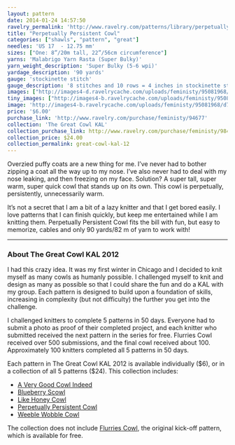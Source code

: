 ```yaml
---
layout: pattern
date: 2014-01-24 14:57:50
ravelry_permalink: 'http://www.ravelry.com/patterns/library/perpetually-persistent-cowl'
title: "Perpetually Persistent Cowl"
categories: ["shawls", "pattern", "great"]
needles: 'US 17  - 12.75 mm'
sizes: ["One: 8”/20m tall, 22”/56cm circumference"]
yarns: 'Malabrigo Yarn Rasta (Super Bulky)'
yarn_weight_description: 'Super Bulky (5-6 wpi)'
yardage_description: '90 yards'
gauge: 'stockinette stitch'
gauge_description: '8 stitches and 10 rows = 4 inches in stockinette stitch'
images: ["http://images4-d.ravelrycache.com/uploads/feministy/95081968/d7c3693_medium.jpg", "http://images4-d.ravelrycache.com/uploads/feministy/95081995/d7c3716_medium.jpg", "http://images4.ravelrycache.com/uploads/feministy/95082024/d7c3677_medium.jpg"]
tiny_images: ["http://images4-b.ravelrycache.com/uploads/feministy/95081968/d7c3693_square.jpg", "http://images4-b.ravelrycache.com/uploads/feministy/95081995/d7c3716_square.jpg", "http://images4-b.ravelrycache.com/uploads/feministy/95082024/d7c3677_square.jpg"]
image: 'http://images4-b.ravelrycache.com/uploads/feministy/95081968/d7c3693_square.jpg'
price: '$6.00'
purchase_link: 'http://www.ravelry.com/purchase/feministy/94677'
collection: 'The Great Cowl KAL'
collection_purchase_link: http://www.ravelry.com/purchase/feministy/98461 
collection_price: $24.00 
collection_permalink: great-cowl-kal-12 
---
```

<p>Overzied puffy coats are a new thing for me. I’ve never had to bother zipping a coat all the way up to my nose. I’ve also never had to deal with my nose leaking, and then freezing on my face. Solution? A super tall, super warm, super quick cowl that stands up on its own. This cowl is perpetually, persistently, unnecessarily warm.</p>

<p>It&#8217;s not a secret that I am a bit of a lazy knitter and that I get bored easily. I love patterns that I can finish quickly, but keep me entertained while I am knitting them. Perpetually Persistent Cowl fits the bill with fun, but easy to memorize, cables and only 90 yards/82 m of yarn to work with!</p>
<hr />
<h3 id='about_the_great_cowl_kal_2012'>About The Great Cowl KAL 2012</h3>

<p>I had this crazy idea. It was my first winter in Chicago and I decided to knit myself as many cowls as humanly possible. I challenged myself to knit and design as many as possible so that I could share the fun and do a KAL with my group. Each pattern is designed to build upon a foundation of skills, increasing in complexity (but not difficulty) the further you get into the challenge.</p>

<p>I challenged knitters to complete 5 patterns in 50 days. Everyone had to submit a photo as proof of their completed project, and each knitter who submitted received the next pattern in the series for free. Flurries Cowl received over 500 submissions, and the final cowl received about 100. Approximately 100 knitters completed all 5 patterns in 50 days.</p>

<p>Each pattern in The Great Cowl KAL 2012 is available individually ($6), or in a collection of all 5 patterns ($24). This collection includes:</p>

<ul>
<li><a href='http://www.ravelry.com/patterns/library/a-very-good-cowl-indeed'>A Very Good Cowl Indeed</a></li>

<li><a href='http://www.ravelry.com/patterns/library/blueberry-scowl'>Blueberry Scowl</a></li>

<li><a href='http://www.ravelry.com/patterns/library/like-honey-cowl'>Like Honey Cowl</a></li>

<li><a href='http://www.ravelry.com/patterns/library/perpetually-persistent-cowl'>Perpetually Persistent Cowl</a></li>

<li><a href='http://www.ravelry.com/patterns/library/weeble-wobble-cowl'>Weeble Wobble Cowl</a></li>
</ul>

<p>The collection does not include <a href='http://www.ravelry.com/patterns/library/flurries-cowl'>Flurries Cowl</a>, the original kick-off pattern, which is available for free.</p>